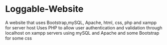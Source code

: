 # Loggable-Website
A website that uses  Bootstrap,mySQL, Apache, html, css, php and xampp for server host
Uses PHP to allow user authentication and validation through localhost on xampp servers using mySQL and Apache and some Bootstrap for some css 
